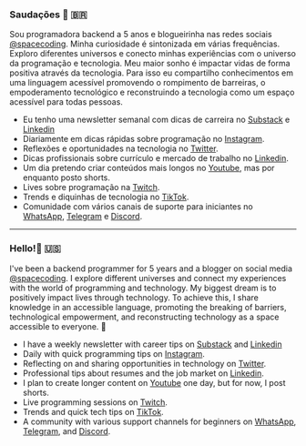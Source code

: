 ### Saudações 🖖 🇧🇷

Sou programadora backend a 5 anos e blogueirinha nas redes sociais [@spacecoding](https://www.instagram.com/spacecoding/). Minha curiosidade é sintonizada em várias frequências. Exploro diferentes universos e conecto minhas experiências com o universo da programação e tecnologia. Meu maior sonho é impactar vidas de forma positiva através da tecnologia. Para isso eu compartilho conhecimentos em uma linguagem acessível promovendo o rompimento de barreiras, o empoderamento tecnológico e reconstruindo a tecnologia como um espaço acessível para todas pessoas.

- Eu tenho uma newsletter semanal com dicas de carreira no [Substack](https://spacecoding.substack.com/) e [Linkedin](https://www.linkedin.com/newsletters/7121622862569832448/)
- Diariamente em dicas rápidas sobre programação no [Instagram](https://www.instagram.com/spacecoding/).
- Reflexões e oportunidades na tecnologia no [Twitter](https://twitter.com/sspacecoding).
- Dicas profissionais sobre currículo e mercado de trabalho no [Linkedin](https://www.linkedin.com/in/spacecoding/).
- Um dia pretendo criar conteúdos mais longos no [Youtube](https://www.youtube.com/channel/UCW47PMvDXspmo7_R95kL-Lw), mas por enquanto posto shorts.
- Lives sobre programação na [Twitch](https://www.twitch.tv/sspacecoding/).
- Trends e diquinhas de tecnologia no [TikTok](https://www.tiktok.com/@spacecoding).
- Comunidade com vários canais de suporte para iniciantes no [WhatsApp](https://chat.whatsapp.com/Hw1aOy2XsrZ3AqWYj6Plb2), [Telegram](https://t.me/sspacecoders) e [Discord](https://discord.com/invite/W6GVcfcpsY).

---

### Hello!🖖 🇺🇸

I've been a backend programmer for 5 years and a blogger on social media [@spacecoding](https://www.instagram.com/spacecoding/). I explore different universes and connect my experiences with the world of programming and technology. My biggest dream is to positively impact lives through technology. To achieve this, I share knowledge in an accessible language, promoting the breaking of barriers, technological empowerment, and reconstructing technology as a space accessible to everyone. 🖖

- I have a weekly newsletter with career tips on [Substack](https://spacecoding.substack.com/) and [Linkedin](https://www.linkedin.com/newsletters/7121622862569832448/)
- Daily with quick programming tips on [Instagram](https://www.instagram.com/spacecoding/).
- Reflecting on and sharing opportunities in technology on [Twitter](https://twitter.com/sspacecoding).
- Professional tips about resumes and the job market on [Linkedin](https://www.linkedin.com/in/spacecoding/).
- I plan to create longer content on [Youtube](https://www.youtube.com/channel/UCW47PMvDXspmo7_R95kL-Lw) one day, but for now, I post shorts.
- Live programming sessions on [Twitch](https://www.twitch.tv/sspacecoding/).
- Trends and quick tech tips on [TikTok](https://www.tiktok.com/@spacecoding).
- A community with various support channels for beginners on [WhatsApp](https://chat.whatsapp.com/Hw1aOy2XsrZ3AqWYj6Plb2), [Telegram](https://t.me/sspacecoders), and [Discord](https://discord.com/invite/W6GVcfcpsY).
